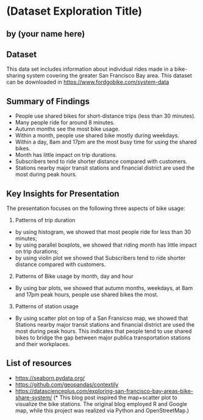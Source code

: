 # (Dataset Exploration Title)
## by (your name here)


## Dataset

This data set includes information about individual rides made in a bike-sharing system covering the greater San Francisco Bay area. This dataset can be downloaded in https://www.fordgobike.com/system-data


## Summary of Findings

- People use shared bikes for short-distance trips (less than 30 minutes).
- Many people ride for around 8 minutes.
- Autumn months see the most bike usage.
- Within a month, people use shared bike mostly during weekdays.
- Within a day, 8am and 17pm are the most busy time for using the shared bikes.
- Month has little impact on trip durations.
- Subscribers tend to ride shorter distance compared with customers.
- Stations nearby major transit stations and financial district are used the most during peak hours.


## Key Insights for Presentation

The presentation focuses on the following three aspects of bike usage:
1. Patterns of trip duration
  - by using histogram, we showed that most people ride for less than 30 minutes;
  - by using parallel boxplots, we showed that riding month has little impact on trip durations;
  - by using violin plot we showed that Subscribers tend to ride shorter distance compared with customers.
2. Patterns of Bike usage by month, day and hour
  - By using bar plots, we showed that autumn months, weekdays, at 8am and 17pm peak hours, people use shared bikes the most.
3. Patterns of station usage
  - By using scatter plot on top of a San Fransicso map, we showed that Stations nearby major transit stations and financial district are used the most during peak hours. This indicates that people tend to use shared bikes to bridge the gap between major publica transportation stations and their workplaces.

## List of resources
- https://seaborn.pydata.org/
- https://github.com/geopandas/contextily
- https://datascienceplus.com/exploring-san-francisco-bay-areas-bike-share-system/
(\* This blog post inspired the map+scatter plot to visualize the bike stations. The original blog employed R and Google map, while this project was realized via Python and OpenStreetMap.)
